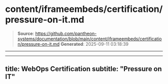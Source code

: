 # content/iframeembeds/certification/pressure-on-it.md

> **Source**: https://github.com/pantheon-systems/documentation/blob/main/content/iframeembeds/certification/pressure-on-it.md
> **Generated**: 2025-09-11 03:18:39

---

---
title: WebOps Certification
subtitle: "Pressure on IT"
---

<Partial file="certification-guide/pressure-on-it.md" />
